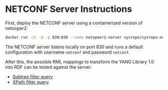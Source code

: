 # NETCONF Server Instructions

First, deploy the NETCONF server using a containerized version of netooper2:

```bash
docker run -it -d -p 830:830 --name netopeer2-server sysrepo/sysrepo-netopeer2:latest
```

The NETCONF server listens locally on port 830 and runs a default configuration with username `netconf` and password `netconf`.

After this, the possible RML mappings to transform the YANG Library 1.0 into RDF can be tested against the server:

- [Subtree filter query](./subtree/mapping.ttl)
- [XPath filter query](./xpath/mapping.ttl)
